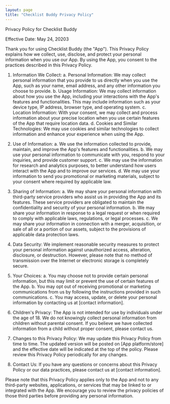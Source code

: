 ```yaml
---
layout: page  
title: "Checklist Buddy Privacy Policy"
---
```


Privacy Policy for Checklist Buddy

Effective Date: May 24, 20203

Thank you for using Checklist Buddy (the "App"). This Privacy Policy explains how we collect, use, disclose, and protect your personal information when you use our App. By using the App, you consent to the practices described in this Privacy Policy.

1. Information We Collect:
   a. Personal Information: We may collect personal information that you provide to us directly when you use the App, such as your name, email address, and any other information you choose to provide.
   b. Usage Information: We may collect information about how you use the App, including your interactions with the App's features and functionalities. This may include information such as your device type, IP address, browser type, and operating system.
   c. Location Information: With your consent, we may collect and process information about your precise location when you use certain features of the App that require location data.
   d. Cookies and Similar Technologies: We may use cookies and similar technologies to collect information and enhance your experience when using the App.

2. Use of Information:
   a. We use the information collected to provide, maintain, and improve the App's features and functionalities.
   b. We may use your personal information to communicate with you, respond to your inquiries, and provide customer support.
   c. We may use the information for research and analytics purposes, to better understand how users interact with the App and to improve our services.
   d. We may use your information to send you promotional or marketing materials, subject to your consent where required by applicable law.

3. Sharing of Information:
   a. We may share your personal information with third-party service providers who assist us in providing the App and its features. These service providers are obligated to maintain the confidentiality and security of your personal information.
   b. We may share your information in response to a legal request or when required to comply with applicable laws, regulations, or legal processes.
   c. We may share your information in connection with a merger, acquisition, or sale of all or a portion of our assets, subject to the provisions of applicable data protection laws.

4. Data Security:
   We implement reasonable security measures to protect your personal information against unauthorized access, alteration, disclosure, or destruction. However, please note that no method of transmission over the Internet or electronic storage is completely secure.

5. Your Choices:
   a. You may choose not to provide certain personal information, but this may limit or prevent the use of certain features of the App.
   b. You may opt out of receiving promotional or marketing communications from us by following the instructions provided in such communications.
   c. You may access, update, or delete your personal information by contacting us at [contact information].

6. Children's Privacy:
   The App is not intended for use by individuals under the age of 18. We do not knowingly collect personal information from children without parental consent. If you believe we have collected information from a child without proper consent, please contact us.

7. Changes to this Privacy Policy:
   We may update this Privacy Policy from time to time. The updated version will be posted on [App platform/store] and the effective date will be indicated at the top of the policy. Please review this Privacy Policy periodically for any changes.

8. Contact Us:
   If you have any questions or concerns about this Privacy Policy or our data practices, please contact us at [contact information].

Please note that this Privacy Policy applies only to the App and not to any third-party websites, applications, or services that may be linked to or integrated with the App. We encourage you to review the privacy policies of those third parties before providing any personal information.
